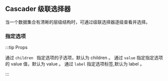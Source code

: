 <div class="demo-header">
<p class="overviewicon">
  <span class="wapi-form-dropdown"/>
</p>

## Cascader 级联选择器

<nova-uxlink widget-name="Cascader"></nova-uxlink>

当一个数据集合有清晰的层级结构时，可通过级联选择器逐级查看并选择。

</div>

### 指定选项

:::tip Props

通过 `children ` 指定选项的子选项，默认为 children 。
通过 `value` 指定指定选项的 value 值，默认为 value 。
通过 `label` 指定选项标签,默认为 label 。

:::

<nova-demo-view link="cascader/props-children.vue"></nova-demo-view>

<br>
